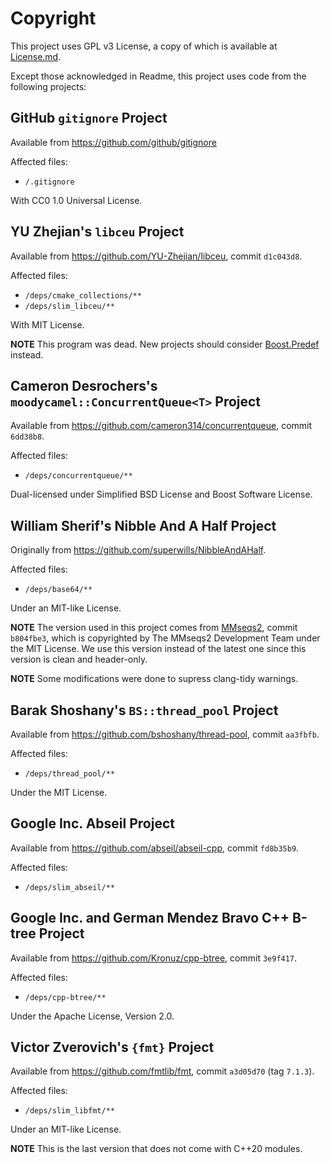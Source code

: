 # Copyright

This project uses GPL v3 License, a copy of which is available at [License.md](../License.md).

Except those acknowledged in Readme, this project uses code from the following projects:

## GitHub `gitignore` Project

Available from <https://github.com/github/gitignore>

Affected files:

- `/.gitignore`

With CC0 1.0 Universal License.

## YU Zhejian's `libceu` Project

Available from <https://github.com/YU-Zhejian/libceu>, commit `d1c043d8`.

Affected files:

- `/deps/cmake_collections/**`
- `/deps/slim_libceu/**`
  
With MIT License.

**NOTE** This program was dead. New projects should consider [Boost.Predef](https://www.boost.org/doc/libs/1_87_0/libs/predef/doc/index.html) instead.

## Cameron Desrochers's `moodycamel::ConcurrentQueue<T>` Project

Available from <https://github.com/cameron314/concurrentqueue>, commit `6dd38b8`.

Affected files:

- `/deps/concurrentqueue/**`

Dual-licensed under Simplified BSD License and Boost Software License.

## William Sherif's Nibble And A Half Project

Originally from <https://github.com/superwills/NibbleAndAHalf>.

Affected files:

- `/deps/base64/**`

Under an MIT-like License.

**NOTE** The version used in this project comes from [MMseqs2](https://github.com/soedinglab/MMseqs2), commit `b804fbe3`, which is copyrighted by The MMseqs2 Development Team under the MIT License. We use this version instead of the latest one since this version is clean and header-only.

**NOTE** Some modifications were done to supress clang-tidy warnings.

## Barak Shoshany's `BS::thread_pool` Project

Available from <https://github.com/bshoshany/thread-pool>, commit `aa3fbfb`.
  
Affected files:

- `/deps/thread_pool/**`
  
Under the MIT License.

## Google Inc. Abseil Project

Available from <https://github.com/abseil/abseil-cpp>, commit `fd8b35b9`.

Affected files:

- `/deps/slim_abseil/**`

## Google Inc. and German Mendez Bravo C++ B-tree Project

Available from <https://github.com/Kronuz/cpp-btree>, commit `3e9f417`.

Affected files:

- `/deps/cpp-btree/**`

Under the Apache License, Version 2.0.

## Victor Zverovich's `{fmt}` Project

Available from <https://github.com/fmtlib/fmt>, commit `a3d05d70` (tag `7.1.3`).

Affected files:

- `/deps/slim_libfmt/**`

Under an MIT-like License.

**NOTE** This is the last version that does not come with C++20 modules.
